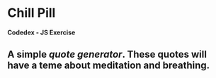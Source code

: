 # **Chill Pill**
**Codedex - JS Exercise**
## A simple *quote generator*. These quotes will have a teme about meditation and breathing.
